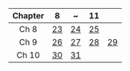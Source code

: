 | Chapter | 8 | ~ | 11 | |
|:---:|:---:|:---:|:---:|:---:|
| Ch 8 | [23](https://detegice.github.io/chapter8-01-about-java-gui/) | [24](https://detegice.github.io/chapter8-02-making-swing-gui-program/) | [25](https://detegice.github.io/chapter8-03-container-layout-manager/) |
| Ch 9 | [26](https://detegice.github.io/chapter9-01-event-object/) | [27](https://detegice.github.io/chapter9-02-event-listener/) | [28](https://detegice.github.io/chapter9-03-adapter-class-and-key-listener/) | [29](https://detegice.github.io/chapter9-04-mouse-event/) | 
| Ch 10 | [30](https://detegice.github.io/chapter10-01-jcomponent-jlabel-and-jbutton/) | [31](https://detegice.github.io/chapter10-02-jcheckbox-jradiobutton-jtextfield-and-jtextarea/) |

